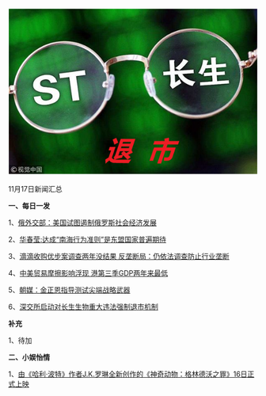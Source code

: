    ![11_01](.\11_17.png)

11月17日新闻汇总

**一、每日一发**

1、[俄外交部：美国试图遏制俄罗斯社会经济发展](https://news.163.com/18/1117/07/E0Q1VOJH0001875O.html)

2、[华春莹:达成“南海行为准则”是东盟国家普遍期待](https://news.163.com/18/1116/16/E0OD4BS90001899N.html)

3、[滴滴收购优步案调查两年没结果 反垄断局：仍依法调查防止行业垄断](https://www.zaobao.com/finance/china/story20181117-908383)

4、[中美贸易摩擦影响浮现 港第三季GDP两年来最低](https://www.zaobao.com/finance/china/story20181117-908387)

5、[朝媒：金正恩指导测试尖端战略武器](https://www.zaobao.com/news/world/story20181117-908317)

6、[深交所启动对长生生物重大违法强制退市机制](https://www.zaobao.com/realtime/china/story20181117-908409)



**补充**

1、待加



**二、小娱怡情**

1、[由《哈利·波特》作者J.K.罗琳全新创作的《神奇动物：格林德沃之罪》16日正式上映](http://movie.67.com/dyjz/2018/11/16/933308.html)